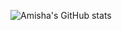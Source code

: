 ![Amisha's GitHub stats](https://github-readme-stats.vercel.app/api?username=amishaaggarwal&show_icons=true&theme=radical)
